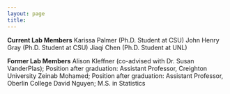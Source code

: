 ```yaml
---
layout: page
title:
---
```


**Current Lab Members**
Karissa Palmer (Ph.D. Student at CSU)
John Henry Gray (Ph.D. Student at CSU)
Jiaqi Chen (Ph.D. Student at UNL)


**Former Lab Members**
Alison Kleffner (co-advised with Dr. Susan VanderPlas); Position after graduation: Assistant Professor, Creighton University
Zeinab Mohamed; Position after graduation: Assistant Professor, Oberlin College
David Nguyen; M.S. in Statistics
